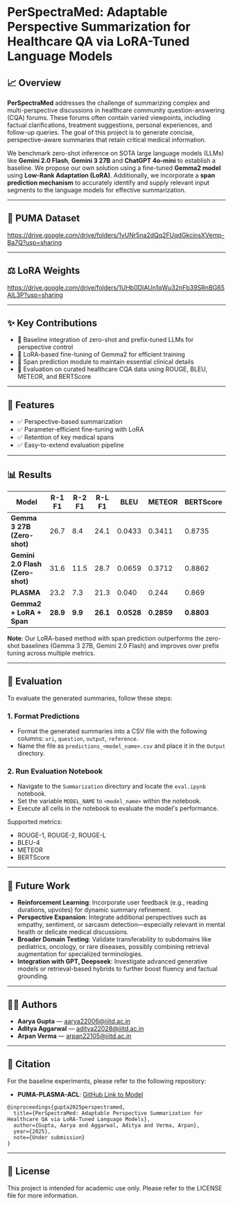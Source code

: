 # PerSpectraMed: Adaptable Perspective Summarization for Healthcare QA via LoRA-Tuned Language Models

## 📈 Overview

**PerSpectraMed** addresses the challenge of summarizing complex and multi-perspective discussions in healthcare community question-answering (CQA) forums. These forums often contain varied viewpoints, including factual clarifications, treatment suggestions, personal experiences, and follow-up queries. The goal of this project is to generate concise, perspective-aware summaries that retain critical medical information.

We benchmark zero-shot inference on SOTA large language models (LLMs) like **Gemini 2.0 Flash**,  **Gemini 3 27B** and **ChatGPT 4o-mini** to establish a baseline. We propose our own solution using a fine-tuned **Gemma2 model** using **Low-Rank Adaptation (LoRA)**. Additionally, we incorporate a **span prediction mechanism** to accurately identify and supply relevant input segments to the language models for effective summarization.

---

## 📂 PUMA Dataset

https://drive.google.com/drive/folders/1yUNr5na2dQq2FUqdGkcinsXVemp-Ba7Q?usp=sharing

---

## ⚖️ LoRA Weights

https://drive.google.com/drive/folders/1UHb0DIAUn1qWu32nFb39SRnBG65AlL3P?usp=sharing

---

## ✨ Key Contributions

* 🔹 Baseline integration of zero-shot and prefix-tuned LLMs for perspective control
* 🔹 LoRA-based fine-tuning of Gemma2 for efficient training
* 🔹 Span prediction module to maintain essential clinical details
* 🔹 Evaluation on curated healthcare CQA data using ROUGE, BLEU, METEOR, and BERTScore

---

## 🚪 Features

* ✅ Perspective-based summarization
* ✅ Parameter-efficient fine-tuning with LoRA
* ✅ Retention of key medical spans
* ✅ Easy-to-extend evaluation pipeline

---

## 📊 Results

| **Model**                     | **R-1 F1** | **R-2 F1** | **R-L F1** | **BLEU** | **METEOR** | **BERTScore** |
|-------------------------------|------------|------------|------------|----------|------------|---------------|
| **Gemma 3 27B (Zero-shot)**    | 26.7       | 8.4        | 24.1       | 0.0433   | 0.3411     | 0.8735        |
| **Gemini 2.0 Flash (Zero-shot)**| 31.6       | 11.5       | 28.7       | 0.0659   | 0.3712     | 0.8862        |
| **PLASMA**                     | 23.2       | 7.3        | 21.3       | 0.040    | 0.244      | 0.869         |
| **Gemma2 + LoRA + Span**       | **28.9**   | **9.9**    | **26.1**   | **0.0528**| **0.2859** | **0.8803**     |

**Note**: Our LoRA-based method with span prediction outperforms the zero-shot baselines (Gemma 3 27B, Gemini 2.0 Flash) and improves over prefix tuning across multiple metrics.

---

## 🔬 Evaluation

To evaluate the generated summaries, follow these steps:

### 1. Format Predictions

- Format the generated summaries into a CSV file with the following columns: `uri`, `question`, `output`, `reference`.
- Name the file as `predictions_<model_name>.csv` and place it in the `Output` directory.

### 2. Run Evaluation Notebook

- Navigate to the `Summarization` directory and locate the `eval.ipynb` notebook.
- Set the variable `MODEL_NAME` to `<model_name>` within the notebook.
- Execute all cells in the notebook to evaluate the model's performance.

Supported metrics:

* ROUGE-1, ROUGE-2, ROUGE-L
* BLEU-4
* METEOR
* BERTScore

---

## 🧰 Future Work

- **Reinforcement Learning**: Incorporate user feedback (e.g., reading durations, upvotes) for dynamic summary refinement.
- **Perspective Expansion**: Integrate additional perspectives such as empathy, sentiment, or sarcasm detection—especially relevant in mental health or delicate medical discussions.
- **Broader Domain Testing**: Validate transferability to subdomains like pediatrics, oncology, or rare diseases, possibly combining retrieval augmentation for specialized terminologies.
- **Integration with GPT, Deepseek**: Investigate advanced generative models or retrieval-based hybrids to further boost fluency and factual grounding.

---

## 🧑‍💼 Authors

* **Aarya Gupta** — [aarya22006@iiitd.ac.in](mailto:aarya22006@iiitd.ac.in)
* **Aditya Aggarwal** — [aditya22028@iiitd.ac.in](mailto:aditya22028@iiitd.ac.in)
* **Arpan Verma** — [arpan22105@iiitd.ac.in](mailto:arpan22105@iiitd.ac.in)

---

## 📅 Citation

For the baseline experiments, please refer to the following repository:
- **PUMA-PLASMA-ACL**: [GitHub Link to Model](https://github.com/GauriNaik826/PUMA-PLASMA-ACL)

```
@inproceedings{gupta2025perspectramed,
  title={PerSpectraMed: Adaptable Perspective Summarization for Healthcare QA via LoRA-Tuned Language Models},
  author={Gupta, Aarya and Aggarwal, Aditya and Verma, Arpan},
  year={2025},
  note={Under submission}
}
```

---

## 📄 License

This project is intended for academic use only. Please refer to the LICENSE file for more information.
